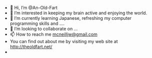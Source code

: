 - 👋 Hi, I’m @An-Old-Fart
- 👀 I’m interested in keeping my brain active and enjoying the world.
- 🌱 I’m currently learning Japanese, refreshing my computer programming skills and ....
- 💞️ I’m looking to collaborate on ...
- 📫 How to reach me mcneilljw@gmail.com
- You can find out about me by visiting my web  site at http://theoldfart.net/
- 

<!---
An-Old-Fart/An-Old-Fart is a ✨ special ✨ repository because its `README.md` (this file) appears on your GitHub profile.
You can click the Preview link to take a look at your changes.
--->
